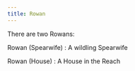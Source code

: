 ```yaml
---
title: Rowan
---
```


There are two Rowans:

Rowan (Spearwife) : A wildling Spearwife

Rowan (House) : A House in the Reach


